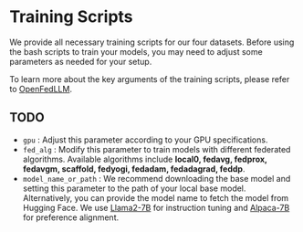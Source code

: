 # Training Scripts

We provide all necessary training scripts for our four datasets. Before using the bash scripts to train your models, you may need to adjust some parameters as needed for your setup.

To learn more about the key arguments of the training scripts, please refer to [OpenFedLLM](https://github.com/rui-ye/OpenFedLLM).

## TODO
- `gpu` : Adjust this parameter according to your GPU specifications.
- `fed_alg` : Modify this parameter to train models with different federated algorithms. Available algorithms include **local0, fedavg, fedprox, fedavgm, scaffold, fedyogi, fedadam, fedadagrad, feddp**.
- ```model_name_or_path``` : We recommend downloading the base model and setting this parameter to the path of your local base model.  Alternatively, you can provide the model name to fetch the model from Hugging Face. We use [Llama2-7B](https://huggingface.co/meta-llama/Llama-2-7b) for instruction tuning and [Alpaca-7B](https://github.com/tatsu-lab/stanford_alpaca) for preference alignment.


